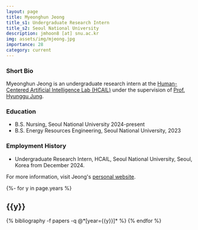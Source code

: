 ```yaml
---
layout: page
title: Myeonghun Jeong
title_s1: Undergraduate Research Intern
title_s2: Seoul National University
description: jmhoon8 [at] snu.ac.kr
img: assets/img/mjeong.jpg
importance: 28
category: current
---
```


### Short Bio
<p>Myeonghun Jeong is an undergraduate research intern at the <a href="http://hcail.snu.ac.kr">Human-Centered Artificial Intelligence Lab (HCAIL)</a> under the supervision of <a href="http://hyunggujung.com">Prof. Hyunggu Jung</a>.
</p>

### Education
<ul>
<li>B.S. Nursing, Seoul National University 2024-present
</li>
<li>B.S. Energy Resources Engineering, Seoul National University, 2023
</li>
</ul>

### Employment History
<ul>
<li>Undergraduate Research Intern, HCAIL, Seoul National University, Seoul, Korea from December 2024.
</li>
</ul>

For more information, visit Jeong's [personal website](https://myeonghun-jeong.github.io/Myeonghun-jeong/).

<!-- _pages/publications.md -->
<div class="publications">

{%- for y in page.years %}
  <h2 class="year">{{y}}</h2>
  {% bibliography -f papers -q @*[year={{y}}]* %}
{% endfor %}

</div>
